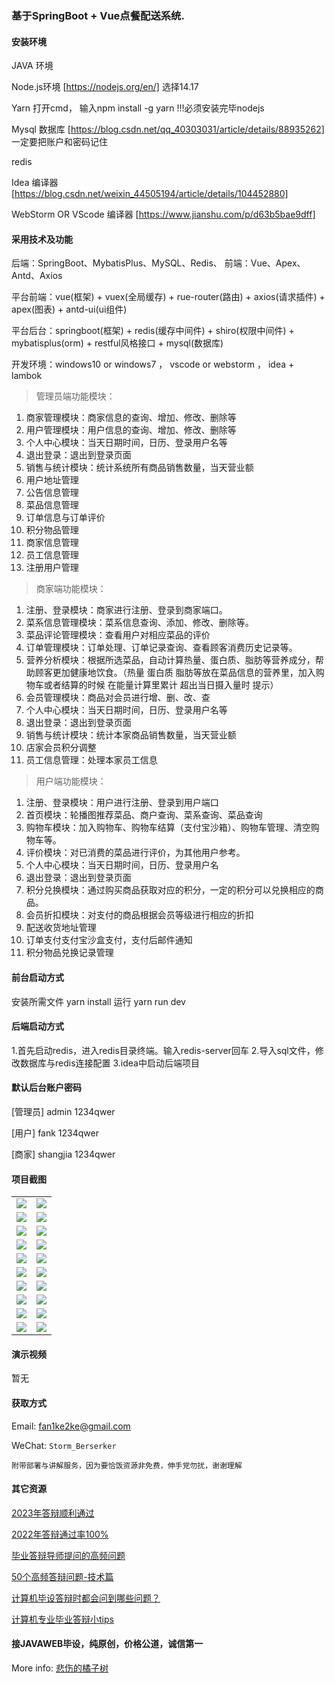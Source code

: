 ### 基于SpringBoot + Vue点餐配送系统.

#### 安装环境

JAVA 环境 

Node.js环境 [https://nodejs.org/en/] 选择14.17

Yarn 打开cmd， 输入npm install -g yarn !!!必须安装完毕nodejs

Mysql 数据库 [https://blog.csdn.net/qq_40303031/article/details/88935262] 一定要把账户和密码记住

redis

Idea 编译器 [https://blog.csdn.net/weixin_44505194/article/details/104452880]

WebStorm OR VScode 编译器 [https://www.jianshu.com/p/d63b5bae9dff]

#### 采用技术及功能

后端：SpringBoot、MybatisPlus、MySQL、Redis、
前端：Vue、Apex、Antd、Axios

平台前端：vue(框架) + vuex(全局缓存) + rue-router(路由) + axios(请求插件) + apex(图表)  + antd-ui(ui组件)

平台后台：springboot(框架) + redis(缓存中间件) + shiro(权限中间件) + mybatisplus(orm) + restful风格接口 + mysql(数据库)

开发环境：windows10 or windows7 ， vscode or webstorm ， idea + lambok


> 管理员端功能模块：
1. 商家管理模块：商家信息的查询、增加、修改、删除等
2. 用户管理模块：用户信息的查询、增加、修改、删除等
3. 个人中心模块：当天日期时间，日历、登录用户名等
4. 退出登录：退出到登录页面
5. 销售与统计模块：统计系统所有商品销售数量，当天营业额
6. 用户地址管理
7. 公告信息管理
8. 菜品信息管理
9. 订单信息与订单评价
10. 积分物品管理
11. 商家信息管理
12. 员工信息管理
13. 注册用户管理

> 商家端功能模块：
1. 注册、登录模块：商家进行注册、登录到商家端口。
2. 菜系信息管理模块：菜系信息查询、添加、修改、删除等。
3. 菜品评论管理模块：查看用户对相应菜品的评价
4. 订单管理模块：订单处理、订单记录查询、查看顾客消费历史记录等。
5. 营养分析模块：根据所选菜品，自动计算热量、蛋白质、脂肪等营养成分，帮助顾客更加健康地饮食。（热量 蛋白质 脂肪等放在菜品信息的营养里，加入购物车或者结算的时候 在能量计算里累计 超出当日摄入量时 提示）
6. 会员管理模块：商品对会员进行增、删、改、查
7. 个人中心模块：当天日期时间，日历、登录用户名等
8. 退出登录：退出到登录页面
9. 销售与统计模块：统计本家商品销售数量，当天营业额
10. 店家会员积分调整
11. 员工信息管理：处理本家员工信息

> 用户端功能模块：
1. 注册、登录模块：用户进行注册、登录到用户端口
2. 首页模块：轮播图推荐菜品、商户查询、菜系查询、菜品查询
3. 购物车模块：加入购物车、购物车结算（支付宝沙箱）、购物车管理、清空购物车等。
4. 评价模块：对已消费的菜品进行评价，为其他用户参考。
5. 个人中心模块：当天日期时间，日历、登录用户名
6. 退出登录：退出到登录页面
7. 积分兑换模块：通过购买商品获取对应的积分，一定的积分可以兑换相应的商品。
8. 会员折扣模块：对支付的商品根据会员等级进行相应的折扣
9. 配送收货地址管理
10. 订单支付支付宝沙盒支付，支付后邮件通知
11. 积分物品兑换记录管理



#### 前台启动方式
安装所需文件 yarn install 
运行 yarn run dev

#### 后端启动方式

1.首先启动redis，进入redis目录终端。输入redis-server回车
2.导入sql文件，修改数据库与redis连接配置
3.idea中启动后端项目

#### 默认后台账户密码
[管理员]
admin
1234qwer

[用户]
fank
1234qwer

[商家]
shangjia
1234qwer


#### 项目截图

|  |  |
|---------------------|---------------------|
|![](https://fank-bucket-oss.oss-cn-beijing.aliyuncs.com/img/1701576692558.jpg) | ![](https://fank-bucket-oss.oss-cn-beijing.aliyuncs.com/img/1701576893522.jpg) |
|![](https://fank-bucket-oss.oss-cn-beijing.aliyuncs.com/img/1701576678760.jpg) | ![](https://fank-bucket-oss.oss-cn-beijing.aliyuncs.com/img/1701576884557.jpg) |
|![](https://fank-bucket-oss.oss-cn-beijing.aliyuncs.com/img/1701576661415.jpg) | ![](https://fank-bucket-oss.oss-cn-beijing.aliyuncs.com/img/1701576867495.jpg) |
|![](https://fank-bucket-oss.oss-cn-beijing.aliyuncs.com/img/1701576641695.jpg) | ![](https://fank-bucket-oss.oss-cn-beijing.aliyuncs.com/img/1701576838962.jpg) |
|![](https://fank-bucket-oss.oss-cn-beijing.aliyuncs.com/img/1701576628521.jpg) | ![](https://fank-bucket-oss.oss-cn-beijing.aliyuncs.com/img/1701576825600.jpg) |
|![](https://fank-bucket-oss.oss-cn-beijing.aliyuncs.com/img/1701576611164.jpg) | ![](https://fank-bucket-oss.oss-cn-beijing.aliyuncs.com/img/1701576799407.jpg) |
|![](https://fank-bucket-oss.oss-cn-beijing.aliyuncs.com/img/1701576589630.jpg) | ![](https://fank-bucket-oss.oss-cn-beijing.aliyuncs.com/img/1701576760956.jpg) |
|![](https://fank-bucket-oss.oss-cn-beijing.aliyuncs.com/img/1701577197448.jpg) | ![](https://fank-bucket-oss.oss-cn-beijing.aliyuncs.com/img/1701576747695.jpg) |
|![](https://fank-bucket-oss.oss-cn-beijing.aliyuncs.com/img/1701576964791.jpg) | ![](https://fank-bucket-oss.oss-cn-beijing.aliyuncs.com/img/1701576725562.jpg) |
|![](https://fank-bucket-oss.oss-cn-beijing.aliyuncs.com/img/1701576913590.jpg) | ![](https://fank-bucket-oss.oss-cn-beijing.aliyuncs.com/img/1701576713210.jpg) 


#### 演示视频

暂无

#### 获取方式

Email: fan1ke2ke@gmail.com

WeChat: `Storm_Berserker`

`附带部署与讲解服务，因为要恰饭资源非免费，伸手党勿扰，谢谢理解`

#### 其它资源

[2023年答辩顺利通过](https://berserker287.github.io/2023/06/14/2023%E5%B9%B4%E7%AD%94%E8%BE%A9%E9%A1%BA%E5%88%A9%E9%80%9A%E8%BF%87/)

[2022年答辩通过率100%](https://berserker287.github.io/2022/05/25/%E9%A1%B9%E7%9B%AE%E4%BA%A4%E6%98%93%E8%AE%B0%E5%BD%95/)

[毕业答辩导师提问的高频问题](https://berserker287.github.io/2023/06/13/%E6%AF%95%E4%B8%9A%E7%AD%94%E8%BE%A9%E5%AF%BC%E5%B8%88%E6%8F%90%E9%97%AE%E7%9A%84%E9%AB%98%E9%A2%91%E9%97%AE%E9%A2%98/)

[50个高频答辩问题-技术篇](https://berserker287.github.io/2023/06/13/50%E4%B8%AA%E9%AB%98%E9%A2%91%E7%AD%94%E8%BE%A9%E9%97%AE%E9%A2%98-%E6%8A%80%E6%9C%AF%E7%AF%87/)

[计算机毕设答辩时都会问到哪些问题？](https://www.zhihu.com/question/31020988)

[计算机专业毕业答辩小tips](https://zhuanlan.zhihu.com/p/145911029)


#### 接JAVAWEB毕设，纯原创，价格公道，诚信第一

More info: [悲伤的橘子树](https://berserker287.github.io/)
